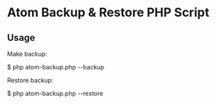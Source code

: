 Atom Backup & Restore PHP Script
================================

## Usage

Make backup:

$ php atom-backup.php --backup

Restore backup:

$ php atom-backup.php --restore
